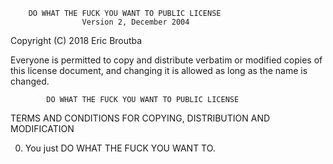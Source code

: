         DO WHAT THE FUCK YOU WANT TO PUBLIC LICENSE
                    Version 2, December 2004

 Copyright (C) 2018 Eric Broutba

 Everyone is permitted to copy and distribute verbatim or modified
 copies of this license document, and changing it is allowed as long
 as the name is changed.

            DO WHAT THE FUCK YOU WANT TO PUBLIC LICENSE
   TERMS AND CONDITIONS FOR COPYING, DISTRIBUTION AND MODIFICATION

  0. You just DO WHAT THE FUCK YOU WANT TO.
